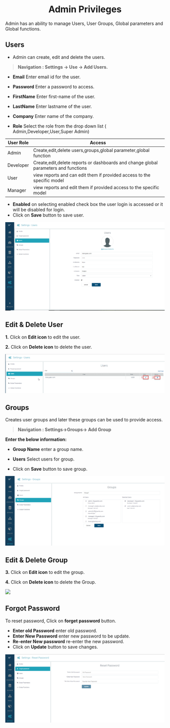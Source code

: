  <center><h1>Admin Privileges</h1></center>
 

Admin has an ability to manage Users, User Groups, Global parameters and Global functions.

## Users

- Admin can create, edit and delete the users.

> **Navigation : Settings → Use →  Add Users.**

- **Email** Enter email id for the user.

- **Password** Enter a password to access.

- **FirstName** Enter first-name of the user.

- **LastName** Enter lastname of the user. 

- **Company** Enter name of the company.

- **Role** Select the role from the drop down list ( Admin,Developer,User,Super Admin)


| User Role |  Access|
|--|--|
| Admin | Create,edit,delete users,groups,global parameter,global function |
|Developer|Create,edit,delete reports or dashboards and change global parameters and functions|
|User|view reports and can edit them if provided access to the specific model|
|Manager|view reports and edit them if provided access to the specific model|

- **Enabled** on selecting enabled check box the user login is accessed or it will be disabled for login.
- Click on **Save** button to save user.

![enter image description here](https://raw.githubusercontent.com/sv18042016/fp1/34ae99ea80597fc08c96c787a88d8951979862b1/images/users.png)




## Edit & Delete User

**1.** Click on **Edit icon** to edit the user.

**2.** Click on **Delete icon** to delete the user.

![enter image description here](https://raw.githubusercontent.com/sv18042016/fp1/fed976f79b3ba765a8bc3b9ca665de4de0fd2681/images/user_edit.png)

## Groups

Creates user groups and later these groups can be used to provide access.

>**Navigation : Settings→Groups→ Add Group**

**Enter the below information:**

- **Group Name** enter a group name.

- **Users** Select  users for group.

- Click on **Save** button to save group.

![enter image description here](https://raw.githubusercontent.com/sv18042016/fp1/b6af863fbeb6584b8a139d0f303840ab6893da5e/images/groups.png)



## Edit & Delete Group

**3.**  Click on **Edit icon** to edit the group.

**4.**  Click on **Delete icon** to delete the Group.

![
](https://raw.githubusercontent.com/sv18042016/fp1/fd56add1685021d091d8ca9707727ef8f9658517/images/edit%20and%20delete.png)

## Forgot Password

To reset password, Click on **forget password** button.

- **Enter old Password** enter old password.
- **Enter New Password** enter new password to be update.
- **Re-enter New password** re-enter the new password.
- Click on **Update** button to save changes.

![enter image description here](https://raw.githubusercontent.com/sv18042016/fp1/f683be669b3d7c4820801c33ab6b96cf3aed5a7c/images/forgot_password.png)
<!--stackedit_data:
eyJoaXN0b3J5IjpbLTE5ODYzMzEwNjgsODY3MzUwMDQwLDE2Nj
I3NjAzMjAsLTE3ODA3Mzg5MjIsMTcwMTcwNDM4OSwxNjk4NTUx
MjY2LDQ2NTc2NjgxNiwtOTc0NjYwMTg3XX0=
-->